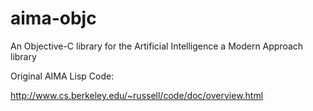 aima-objc
=========

An Objective-C library for the Artificial Intelligence a Modern Approach library


Original AIMA Lisp Code:

http://www.cs.berkeley.edu/~russell/code/doc/overview.html